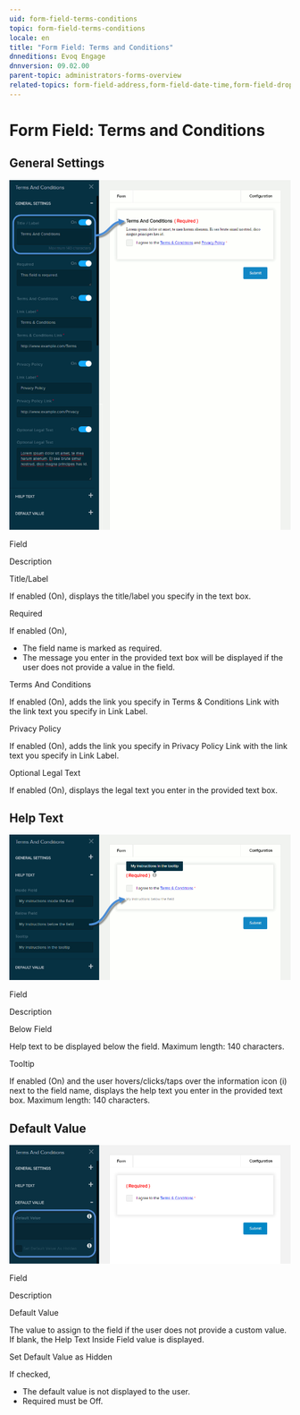 ```yaml
---
uid: form-field-terms-conditions
topic: form-field-terms-conditions
locale: en
title: "Form Field: Terms and Conditions"
dnneditions: Evoq Engage
dnnversion: 09.02.00
parent-topic: administrators-forms-overview
related-topics: form-field-address,form-field-date-time,form-field-dropdown,form-field-email,form-field-esignature,form-field-multi-line-text,form-field-multiple-choice,form-field-name,form-field-number,form-field-phone-number,form-field-single-line-text,form-field-static-text,form-field-url-website,form-field-submit
---
```


# Form Field: Terms and Conditions

## General Settings

  

![Settings for Terms and Conditions field](/images/scr-FormField-TermsConditions-generalsettings.gif)

  

Field

Description

Title/Label

If enabled (On), displays the title/label you specify in the text box.

Required

If enabled (On),

*   The field name is marked as required.
*   The message you enter in the provided text box will be displayed if the user does not provide a value in the field.

Terms And Conditions

If enabled (On), adds the link you specify in Terms & Conditions Link with the link text you specify in Link Label.

Privacy Policy

If enabled (On), adds the link you specify in Privacy Policy Link with the link text you specify in Link Label.

Optional Legal Text

If enabled (On), displays the legal text you enter in the provided text box.

## Help Text

  

![Settings for Terms and Conditions field](/images/scr-FormField-TermsConditions-helptext.gif)

  

Field

Description

Below Field

Help text to be displayed below the field. Maximum length: 140 characters.

Tooltip

If enabled (On) and the user hovers/clicks/taps over the information icon (i) next to the field name, displays the help text you enter in the provided text box. Maximum length: 140 characters.

## Default Value

  

![Settings for Terms and Conditions field](/images/scr-FormField-TermsConditions-defaultvalue.png)

  

Field

Description

Default Value

The value to assign to the field if the user does not provide a custom value. If blank, the Help Text Inside Field value is displayed.

Set Default Value as Hidden

If checked,

*   The default value is not displayed to the user.
*   Required must be Off.